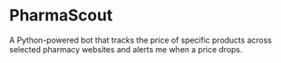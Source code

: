 # PharmaScout
A Python-powered bot that tracks the price of specific products across selected pharmacy websites and alerts me when a price drops.
